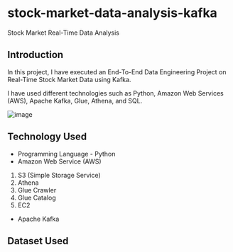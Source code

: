 # stock-market-data-analysis-kafka
Stock Market Real-Time Data Analysis
## Introduction 
In this project, I have executed an End-To-End Data Engineering Project on Real-Time Stock Market Data using Kafka.

I have used different technologies such as Python, Amazon Web Services (AWS), Apache Kafka, Glue, Athena, and SQL.

![image](https://github.com/user-attachments/assets/791eae86-21c3-4a7e-ad35-27370e1aa326)

## Technology Used
- Programming Language - Python
- Amazon Web Service (AWS)
1. S3 (Simple Storage Service)
2. Athena
3. Glue Crawler
4. Glue Catalog
5. EC2
- Apache Kafka


## Dataset Used
